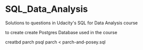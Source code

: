 # SQL_Data_Analysis
Solutions to questions in Udacity's SQL for Data Analysis course

to create create Postgres Database used in the course

creatbd parch
psql parch < parch-and-posey.sql